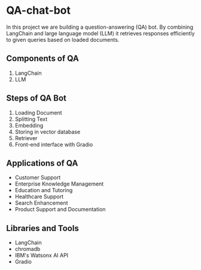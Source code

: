 # QA-chat-bot

In this project we are building a question-answering (QA) bot. By combining LangChain and large language model (LLM) it retrieves responses efficiently to given queries based on loaded documents.

## Components of QA
1. LangChain
2. LLM

## Steps of QA Bot

1. Loading Document
2. Splitting Text
3. Embedding
4. Storing in vector database
5. Retriever
6. Front-end interface with Gradio


## Applications of QA

* Customer Support
* Enterprise Knowledge Management
* Education and Tutoring
* Healthcare Support
* Search Enhancement
* Product Support and Documentation

## Libraries and Tools

* LangChain
* chromadb
* IBM's Watsonx AI API
* Gradio
